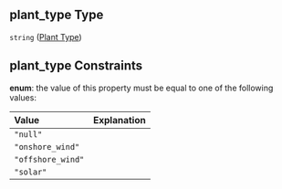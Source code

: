 ## plant\_type Type

`string` ([Plant Type](iea43_wra_data_model-properties-plant-type.md))

## plant\_type Constraints

**enum**: the value of this property must be equal to one of the following values:

| Value             | Explanation |
| :---------------- | :---------- |
| `"null"`          |             |
| `"onshore_wind"`  |             |
| `"offshore_wind"` |             |
| `"solar"`         |             |
